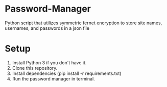 # Password-Manager
Python script that utilizes symmetric fernet encryption to store site names, usernames, and passwords in a json file

# Setup
1. Install Python 3 if you don't have it.
2. Clone this repository.
3. Install dependencies (pip install -r requirements.txt)
4. Run the password manager in terminal.

